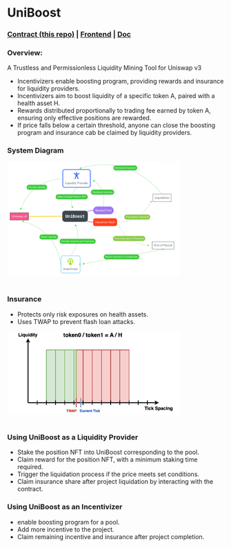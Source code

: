 # UniBoost

### [Contract (this repo)](https://github.com/ETH-Taipei-UniBoost/UniBoost) | [Frontend](https://github.com/ETH-Taipei-UniBoost/React-UniBoost) | [Doc](https://github.com/ETH-Taipei-UniBoost/Doc)

### Overview:

A Trustless and Permissionless Liquidity Mining Tool for Uniswap v3

-   Incentivizers enable boosting program, providing rewards and insurance for liquidity providers.
-   Incentivizers aim to boost liquidity of a specific token A,
    paired with a health asset H.
-   Rewards distributed proportionally to trading fee earned by
    token A, ensuring only effective positions are rewarded.
-   If price falls below a certain threshold, anyone can close the boosting program and insurance cab be claimed by liquidity providers.

### System Diagram

<img src='.imgs/system.png' width=400>
<br><br>

### Insurance

-   Protects only risk exposures on health assets.
-   Uses TWAP to prevent flash loan attacks.

<img src='.imgs/insurance.png' width=400>
<br><br>

### Using UniBoost as a Liquidity Provider

-   Stake the position NFT into UniBoost corresponding to the
    pool.
-   Claim reward for the position NFT, with a minimum staking
    time required.
-   Trigger the liquidation process if the price meets set conditions.
-   Claim insurance share after project liquidation by interacting
    with the contract.

### Using UniBoost as an Incentivizer

-   enable boosting program for a pool.
-   Add more incentive to the project.
-   Claim remaining incentive and insurance after project
    completion.
